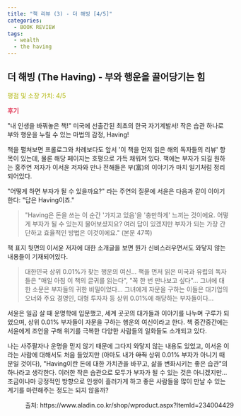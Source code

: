 ```yaml
---
title: "책 리뷰 (3) - 더 해빙 [4/5]"
categories:
  - BOOK REVIEW
tags:
  - wealth
  - the having
---
```


## 더 해빙 (The Having) - 부와 행운을 끌어당기는 힘

<span style="color:#AEB404">평점 및 소장 가치: 4/5</span>

<span style="color:#E03050"><b>후기</b></span>

"내 인생을 바꿔놓은 책!" 미국에 선출간된 최초의 한국 자기계발서! 작은 습관 하나로 부와 행운을 누릴 수 있는 마법의 감정, Having!

책을 펼쳐보면 프롤로그와 차례보다도 앞서 '이 책을 먼저 읽은 해외 독자들의 리뷰' 항목이 있는데, 물론 해당 페이지는 호평으로 가득 채워져 있다. 책에는 부자가 되길 원하는 홍주연 저자가 이서윤 저자와 만나 전해들은 부(富)의 이야기가 마치 일기처럼 정리되어있다.

"어떻게 하면 부자가 될 수 있을까요?" 라는 주연의 질문에 서윤은 다음과 같이 이야기한다: "답은 Having이죠."

>"Having은 돈을 쓰는 이 순간 '가지고 있음'을 '충만하게' 느끼는 것이에요. 어떻게 부자가 될 수 있는지 물어보셨지요? 여러 답이 있겠지만 부자가 되는 가장 간단하고 효율적인 방법은 이것이에요."
(본문 47쪽)

책 표지 뒷면의 이서윤 저자에 대한 소개글을 보면 뭔가 신비스러우면서도 와닿지 않는 내용들이 기재되어있다.

>대한민국 상위 0.01%가 찾는 행운의 여신... 책을 먼저 읽은 미국과 유럽의 독자들은 "매일 아침 이 책의 글귀를 읽는다", "꼭 한 번 만나보고 싶다"... 그녀에 대한 소문은 부자들의 귀한 비밀이었다... 그녀에게 자문을 구하는 이들은 대기업의 오너와 주요 경영인, 대형 투자자 등 상위 0.01%에 해당하는 부자들이다...

서윤은 일곱 살 때 운명학에 입문했고, 세계 곳곳의 대가들과 이야기를 나누며 구루가 되었으며, 상위 0.01% 부자들이 자문을 구하는 행운의 여신이라고 한다. 책 중간중간에는 서윤에게 조언을 구해 위기를 극복한 다양한 사람들의 일화들도 소개되고 있다. 

나는 사주팔자나 운명을 믿지 않기 때문에 그다지 와닿지 않는 내용도 있었고, 이서윤 이라는 사람에 대해서도 처음 들었지만 (아마도 내가 ~~아직~~ 상위 0.01% 부자가 아니기 때문일 것이다), "Having이란 돈에 대한 가치관을 바꾸고, 삶을 변화시키는 좋은 습관"의 하나라고 생각한다. 이러한 작은 습관으로 모두가 부자가 될 수 있는 것은 아니겠지만... 조금이나마 긍정적인 방향으로 인생이 흘러가게 하고 좋은 사람들을 많이 만날 수 있는 계기를 마련해주는 정도는 되지 않을까?

<figure style="width: 100%">
  <img src="{{ site.url }}{{ site.baseurl }}/assets/images/book3.png" alt="">
  <figcaption>출처: https://www.aladin.co.kr/shop/wproduct.aspx?ItemId=234004429</figcaption>
</figure>